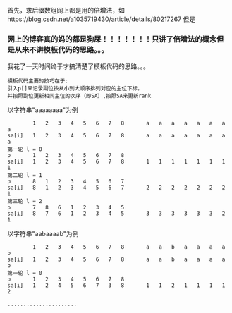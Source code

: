 首先，求后缀数组网上都是用的倍增法，如https://blog.csdn.net/a1035719430/article/details/80217267
但是
### 网上的博客真的妈的都是狗屎！！！！！！！只讲了倍增法的概念但是从来不讲模板代码的思路。。。
我花了一天时间终于才搞清楚了模板代码的思路。。。

```
模板代码主要的技巧在于:
引入p[]来记录副位按从小到大顺序排列对应的主位下标，
并按照副位更新相同主位的次序（即SA）,按照SA来更新rank
```
以字符串"aaaaaaaa"为例
```
        1   2   3   4   5   6   7   8       a   a   a   a   a   a   a   a
sa[i]   1   2   3   4   5   6   7   8       a   a   a   a   a   a   a   a
第一轮 l = 0
p       1   2   3   4   5   6   7   8       
sa[i]   1   2   3   4   5   6   7   8       1   1   1   1   1   1   1   1
第二轮 l = 1
p       8   1   2   3   4   5   6   7       
sa[i]   8   1   2   3   4   5   6   7       2   2   2   2   2   2   2   1
第三轮 l = 2
p       7   8   6   1   2   3   4   5 
sa[i]   8   7   6   1   2   3   4   5       3   3   3   3   3   3   2   1
```
以字符串"aabaaaab"为例
```
        1   2   3   4   5   6   7   8       a   a   b   a   a   a   a   b
sa[i]   1   2   3   4   5   6   7   8       a   a   b   a   a   a   a   b
第一轮 l = 0
p       1   2   3   4   5   6   7   8       
sa[i]   1   2   4   5   6   7   3   8       1   1   2   1   1   1   1   2

......................

```
